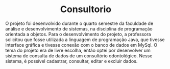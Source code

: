 <h1 align="center">Consultorio</h1>
<p>O projeto foi desenvolvido durante o quarto semestre da faculdade de análise e desenvolvimento de sistemas, na disciplina de programação orientada a objetos. 
   Para o desenvolvimento do projeto, a professora solicitou que fosse utilizada a linguagem de programação Java, que tivesse interface gráfica e tivesse conexão com o banco de dados em MySql. 
   O tema do projeto era de livre escolha, então optei por desenvolver um sistema de consulta de dados de um consultório odontológico. Nesse sistema, é possível cadastrar, consultar, editar e excluir dados.</p>
